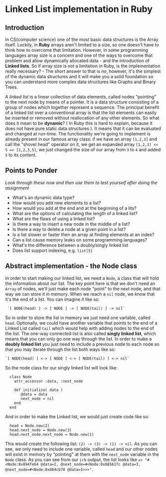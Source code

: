 # Linked List implementation in Ruby
<!-- *Estimated Time: 1 hr* -->

## Introduction

In CS(computer science) one of the most basic data structures is the Array itself. Luckily, in **Ruby** arrays aren't limited to a size,
so one doesn't have to think how to overcome that limitation. However, in some programming languages array size is a concern and one of the ways to overcome that problem and allow dynamically allocated data - and the introduction of **Linked lists**. So if array size is not a limitation in Ruby, is the implementation really necessary? - The short answer to that is *no*, however, it's the simplest of the dynamic data structures and it will make you a solid foundation so you can understand more complex data structures like Graphs and Binary Trees.

A *linked list* is a linear collection of data elements, called nodes "pointing" to the next node by means of a pointer. It is a data structure consisting of a group of nodes which together represent a sequence. The principal benefit of a linked list over a conventional array is that the list elements can easily be inserted or removed without reallocation of any other elements. So what does it mean to be **dynamic**? ( In Ruby this is hard to explain, because it does not have pure static data structures ). It means that it can be evaluated and changed at run-time. The functionality we're going to implement is already present in our famous array class: if we have an array `[1,2,3]` and call the "shovel head" operator on it, we get an expanded array `[1,2,3] << 5 => [1,2,3,5]`, we just changed the size of our array from `3` to `4` and added `5` to its content. 

## Points to Ponder
*Look through these now and then use them to test yourself after doing the assignment*

* What's an dynamic data type?
* How would you add new elements to a list?
* How would you add at the end and at the beginning of a lits?
* What are the options of calculating the length of a linked list?
* What are the flaws of using a linked list?
* Is there a way to insert a new node in the middle of a list?
* Is there a way to delete a node at a given point in a list?
* Is a list slower or faster then an array at finding elements at an index?
* Can a list cause memory leaks on some programming languages?
* What's the difference between a doubly/singly linked list
* Does list support indexing, e.g. `list[5]`

## Abstract implementation - the Node class
In order to start making our linked list, we need a `Node`, a class that will hold the information about our list. The key point here is that we don't need an `Array` of nodes, we'll just make each node "point" to the next node, and that way we can store it in memory. When we reach a `nil` node, we know that it's the end of a list. You can imagine it like so:

	 `[ NODE(head) ] -> [ NODE ] -> [ NODE(tail) ] -> nil`
 
So in order to store the list in memory we just need one variable, called `head`. Optionally, we could have another variable that points to the end of a Linked List called `tail` which would help with adding nodes to the end of the list. The one-way connected list is also called **singly linked list**, which means that you can only go one way through the list. In order to make a **doubly linked list** you just need to include a previous node to each node so that you may iterate through the list both ways like so:
	
	`[ NODE(head) ] <-> [ NODE ] <-> [ NODE(tail) ] <-> nil`

So the node class for our singly linked list will look like:
```language-ruby
  class Node
    attr_accessor :data, :next_node
    
    def initialize( data )
       @data = data
       next_node = nil
    end
  end

```
And in order to make the Linked list, we would just create code like so:
```language-ruby
  head = Node.new(2)
  head.next_node = Node.new(3)
  head.next_node.next_node = Node.new(1)
```
This would create the following list: `(2) -> (3) -> (1) -> nil`. As you can see, we only need to include one variable, called `head` and our other nodes will exist in memory by "pointing" at them with the `next_node` variable in the `Node` class. As you can see from our `irb` output, the list looks like ` => "#<Node:0x894feb4 @data=2, @next_node=#<Node:0x88561fc @data=3, @next_node=#<Node:0x884cb70 @data=1>>>" `.
